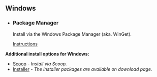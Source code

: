 ## Windows

<ul class="install-instruction">
  <li class="resource featured">
    <h3>Package Manager</h3>
    <p class="description">
      Install via the Windows Package Manager (aka. WinGet).
    </p>
    <a href="/install/windows#install-via-windows-package-manager" class="cta-secondary">Instructions</a>
  </li>
</ul>

**Additional install options for Windows:**

* [Scoop](/install/windows#install-via-scoop) - *Install via Scoop.*
* [Installer](/install/windows#traditional-installation) - *The installer packages are available on download page.*
